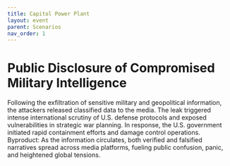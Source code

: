 ```yaml
---
title: Capitol Power Plant
layout: event
parent: Scenarios
nav_order: 1
---
```


# Public Disclosure of Compromised Military Intelligence
Following the exfiltration of sensitive military and geopolitical information, the attackers released classified data to the media. The leak triggered intense international scrutiny of U.S. defense protocols and exposed vulnerabilities in strategic war planning. In response, the U.S. government initiated rapid containment efforts and damage control operations.
Byproduct: As the information circulates, both verified and falsified narratives spread across media platforms, fueling public confusion, panic, and heightened global tensions.

